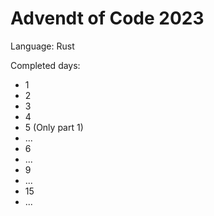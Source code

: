 # Advendt of Code 2023
Language: Rust

Completed days:
- 1
- 2
- 3
- 4
- 5 (Only part 1)
- ...
- 6
- ...
- 9
- ...
- 15
- ...